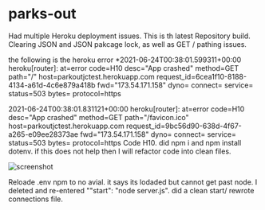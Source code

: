 # parks-out
Had multiple Heroku deployment issues.  This is th latest Repository build.  Clearing JSON and JSON pakcage lock, as well as GET / pathing issues.

the following is the heroku error
  *2021-06-24T00:38:01.599311+00:00 
heroku[router]: 
  at=error 
  code=H10 
  desc="App crashed" 
  method=GET 
  path="/" 
  host=parkoutjctest.herokuapp.com request_id=6cea1f10-8188-4134-a61d-4c6e879a418b 
  fwd="173.54.171.158" 
  dyno= connect= service= status=503 bytes= protocol=https
  
2021-06-24T00:38:01.831121+00:00 
heroku[router]: 
  at=error 
  code=H10 
  desc="App crashed" 
  method=GET 
  path="/favicon.ico" 
  host=parkoutjctest.herokuapp.com request_id=9bc56d90-638d-4f67-a265-e09ee28373ae 
  fwd="173.54.171.158" 
  dyno= connect= service= status=503 bytes= protocol=https
Code H10.  did npm i and  npm install dotenv.  if this does not help then I will refactor code into clean files.

![screenshot](./public/img/error1Heroku.png)

Reloade .env npm to no avial.  it says its lodaded but cannot get past node.  I deleted and re-entered ""start": "node server.js".  did a clean start/ rewrote connections file.

